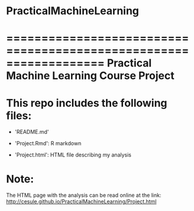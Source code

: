 # PracticalMachineLearning

==================================================================
Practical Machine Learning Course Project
==================================================================

This repo includes the following files:
=========================================

- 'README.md'

- 'Project.Rmd': R markdown

- 'Project.html': HTML file describing my analysis

Note: 
======
The HTML page with the analysis can be read online at the link:
http://cesule.github.io/PracticalMachineLearning/Project.html

